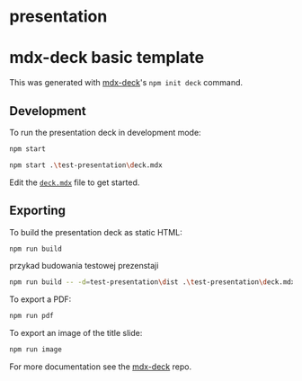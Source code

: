 # presentation

# mdx-deck basic template

This was generated with [mdx-deck][]'s `npm init deck` command.

## Development

To run the presentation deck in development mode:

```sh
npm start

npm start .\test-presentation\deck.mdx
```

Edit the [`deck.mdx`](deck.mdx) file to get started.

## Exporting

To build the presentation deck as static HTML:

```sh
npm run build
```

przykad budowania testowej prezenstaji
```sh
npm run build -- -d=test-presentation\dist .\test-presentation\deck.mdx
```

To export a PDF:

```sh
npm run pdf
```

To export an image of the title slide:

```sh
npm run image
```

For more documentation see the [mdx-deck][] repo.

[mdx-deck]: https://github.com/jxnblk/mdx-deck

